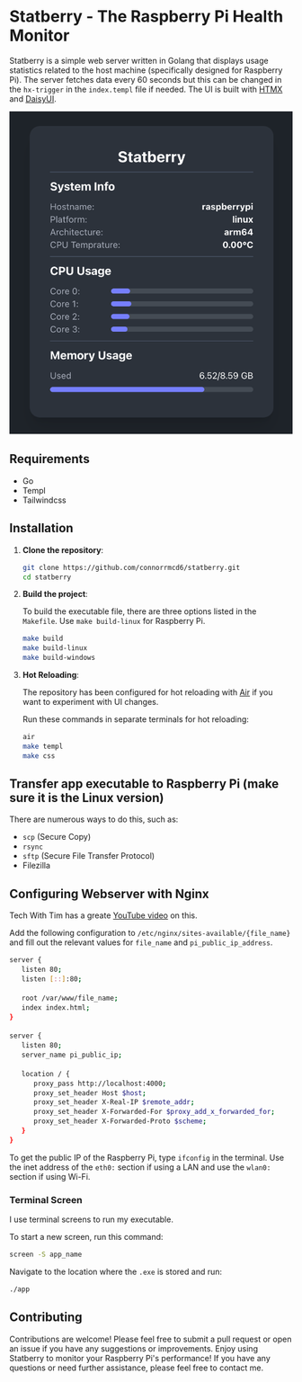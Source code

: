 # Statberry - The Raspberry Pi Health Monitor

Statberry is a simple web server written in Golang that displays usage statistics related to the host machine (specifically designed for Raspberry Pi). The server fetches data every 60 seconds but this can be changed in the `hx-trigger` in the `index.templ` file if needed. The UI is built with [HTMX](https://htmx.org/) and [DaisyUI](https://daisyui.com/).

![Statberry](./public/assets/statberry.png)

## Requirements

- Go
- Templ
- Tailwindcss

## Installation

1. **Clone the repository**:

   ```sh
   git clone https://github.com/connorrmcd6/statberry.git
   cd statberry
   ```

2. **Build the project**:

   To build the executable file, there are three options listed in the `Makefile`. Use `make build-linux` for Raspberry Pi.

   ```sh
   make build
   make build-linux
   make build-windows
   ```

3. **Hot Reloading**:

   The repository has been configured for hot reloading with [Air](https://github.com/air-verse/air) if you want to experiment with UI changes.

   Run these commands in separate terminals for hot reloading:

   ```sh
   air
   make templ
   make css
   ```

## Transfer app executable to Raspberry Pi (make sure it is the Linux version)

There are numerous ways to do this, such as:

- `scp` (Secure Copy)
- `rsync`
- `sftp` (Secure File Transfer Protocol)
- Filezilla

## Configuring Webserver with Nginx

Tech With Tim has a greate [YouTube video](https://youtu.be/KFwFDZpEzXY?si=w7iPyi5AUkMA4r3u) on this.

Add the following configuration to `/etc/nginx/sites-available/{file_name}` and fill out the relevant values for `file_name` and `pi_public_ip_address`.

```sh
server {
   listen 80;
   listen [::]:80;

   root /var/www/file_name;
   index index.html;
}

server {
   listen 80;
   server_name pi_public_ip;

   location / {
      proxy_pass http://localhost:4000;
      proxy_set_header Host $host;
      proxy_set_header X-Real-IP $remote_addr;
      proxy_set_header X-Forwarded-For $proxy_add_x_forwarded_for;
      proxy_set_header X-Forwarded-Proto $scheme;
   }
}
```

To get the public IP of the Raspberry Pi, type `ifconfig` in the terminal. Use the inet address of the `eth0:` section if using a LAN and use the `wlan0:` section if using Wi-Fi.

### Terminal Screen

I use terminal screens to run my executable.

To start a new screen, run this command:

```sh
screen -S app_name
```

Navigate to the location where the `.exe` is stored and run:

```sh
./app
```

## Contributing

Contributions are welcome! Please feel free to submit a pull request or open an issue if you have any suggestions or improvements. Enjoy using Statberry to monitor your Raspberry Pi's performance! If you have any questions or need further assistance, please feel free to contact me.

